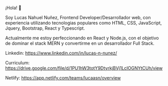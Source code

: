 ¡Hola! 👋

Soy Lucas Nahuel Nuñez, Frontend Developer/Desarrollador web, con experiencia utilizando tecnologias populares como HTML, CSS, JavaScript, Jquery, Bootstrap, React y Typescript.

Actualmente me estoy perfeccionando en React y Node.js, con el objetivo de dominar el stack MERN y convertirme en un desarrollador Full Stack. 

Linkedin: <a href="https://www.linkedin.com/in/lucas-n-nunez/" target="_blank">https://www.linkedin.com/in/lucas-n-nunez/</a>

Curriculum: <a href="https://drive.google.com/file/d/1PU1hW3totY9DtyrkjBVj1LcIOGNYtCUh/view" target="_blank">https://drive.google.com/file/d/1PU1hW3totY9DtyrkjBVj1LcIOGNYtCUh/view</a>

Netlify: <a href="https://app.netlify.com/teams/lucaasn/overview" target="_blank">https://app.netlify.com/teams/lucaasn/overview</a>


